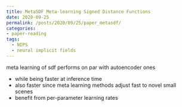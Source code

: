 ```yaml
---
title: MetaSDF Meta-learning Signed Distance Functions
date: 2020-09-25
permalink: /posts/2020/09/25/paper_metasdf/
categories:
- paper-reading
tags:
  - NIPS
  - neural implicit fields
---
```


meta learning of sdf performs on par with autoencoder ones
- while being faster at inference time
- also faster since meta learning methods adjust fast to novel small scenes
- benefit from per-parameter learning rates